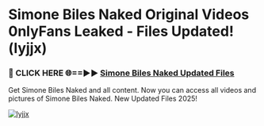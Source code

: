 # Simone Biles Naked Original Videos 0nlyFans Leaked - Files Updated! (lyjjx)

<h3>🔴 CLICK HERE 🌐==►► <a href="https://tinyurl.com/yckcrads" rel="nofollow">Simone Biles Naked Updated Files</a></h3>

Get Simone Biles Naked and all content. Now you can access all videos and pictures of Simone Biles Naked. New Updated Files 2025!

[![lyjjx](https://i.imgur.com/hpKpOFt.gif)](https://tinyurl.com/yckcrads)

